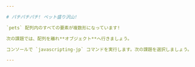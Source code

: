 ```yaml
---

# パチパチパチ! ペット盛り沢山!

`pets` 配列内のすべての要素が複数形になっています!

次の課題では、配列を離れ**オブジェクト**へ行きましょう。

コンソールで `javascripting-jp` コマンドを実行します。次の課題を選択しましょう。

---
```

